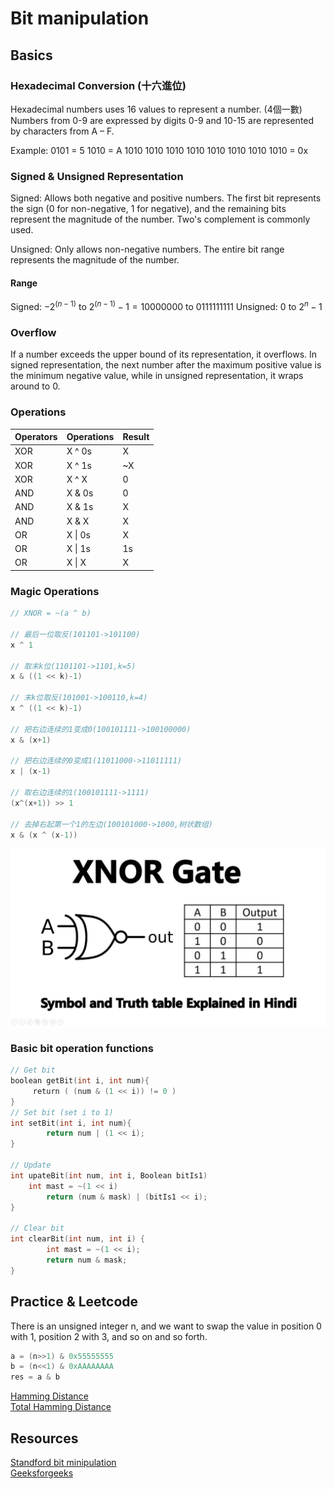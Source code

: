 # Bit manipulation

## Basics
### Hexadecimal Conversion (十六進位)
Hexadecimal numbers uses 16 values to represent a number. (4個一數) Numbers from 0-9 are expressed by digits 0-9 and 10-15 are represented by characters from A – F.

Example: 
0101 = 5
1010 = A
1010 1010 1010 1010 1010 1010 1010 1010 = 0x
### Signed & Unsigned Representation
Signed: Allows both negative and positive numbers. The first bit represents the sign (0 for non-negative, 1 for negative), and the remaining bits represent the magnitude of the number. Two's complement is commonly used.

Unsigned: Only allows non-negative numbers. The entire bit range represents the magnitude of the number.

#### Range
Signed: $-2^{(n-1)} \text{ to } 2^{(n-1)} - 1 = 10000000 \text{ to } 0111111111$
Unsigned: $0 \text{ to } 2^n - 1$

### Overflow 
If a number exceeds the upper bound of its representation, it overflows. In signed representation, the next number after the maximum positive value is the minimum negative value, while in unsigned representation, it wraps around to 0.

### Operations
| Operators | Operations | Result |
|-----------|------------|--------|
| XOR       | X ^ 0s     | X      |
| XOR       | X ^ 1s     | ~X     |
| XOR       | X ^ X      | 0      |
| AND       | X & 0s     | 0      |
| AND       | X & 1s     | X      |
| AND       | X & X      | X      |
| OR        | X \| 0s    | X      |
| OR        | X \| 1s    | 1s     |
| OR        | X \| X     | X      |

### Magic Operations
```c
// XNOR = ~(a ^ b)

// 最后一位取反(101101->101100)                                
x ^ 1

// 取末k位(1101101->1101,k=5)
x & ((1 << k)-1)

// 末k位取反(101001->100110,k=4)                        
x ^ ((1 << k)-1)

// 把右边连续的1变成0(100101111->100100000)               
x & (x+1)

// 把右边连续的0变成1(11011000->11011111)
x | (x-1)

// 取右边连续的1(100101111->1111)                        
(x^(x+1)) >> 1

// 去掉右起第一个1的左边(100101000->1000,树状数组)
x & (x ^ (x-1))
```
![Untitled](./images/Untitled.png)

### Basic bit operation functions
```c
// Get bit
boolean getBit(int i, int num){
     return ( (num & (1 << i)) != 0 ) 
}
// Set bit (set i to 1)
int setBit(int i, int num){
		return num | (1 << i);
}

// Update
int upateBit(int num, int i, Boolean bitIs1)
    int mast = ~(1 << i)
		return (num & mask) | (bitIs1 << i); 
}

// Clear bit
int clearBit(int num, int i) {
		int mast = ~(1 << i);
		return num & mask;
}
```

## Practice & Leetcode
There is an unsigned integer n, and we want to swap the value in position 0 with 1, position 2 with 3, and so on and so forth. 

```cpp
a = (n>>1) & 0x55555555
b = (n<<1) & 0xAAAAAAAA
res = a & b
```
[Hamming Distance](https://leetcode.com/problems/bitwise-and-of-numbers-range/description/)<br>
[Total Hamming Distance](https://leetcode.com/problems/total-hamming-distance/description/)

## Resources
[Standford bit minipulation](https://www.notion.so/chentzj/Nvidia-Interview-Prepare-70951ba8d8c645de949d614f861be84c?pvs=4#1565d10885e945ceb4f9d322b6041c57)<br>
[Geeksforgeeks](https://www.geeksforgeeks.org/all-about-bit-manipulation/)